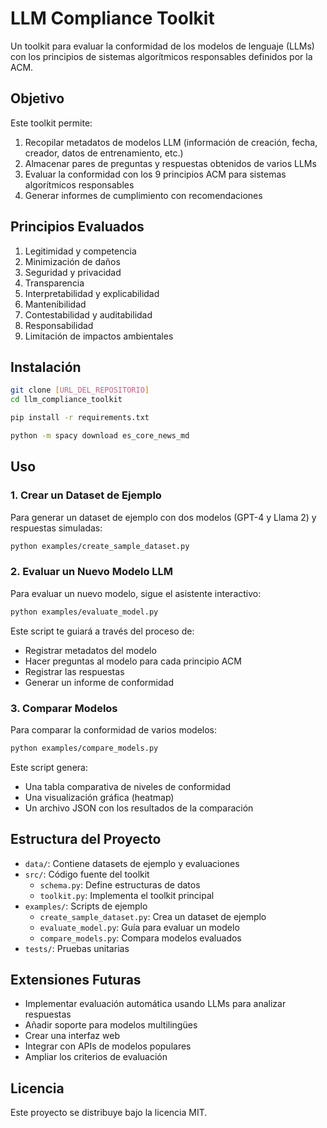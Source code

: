 # LLM Compliance Toolkit

Un toolkit para evaluar la conformidad de los modelos de lenguaje (LLMs) con los principios de sistemas algorítmicos responsables definidos por la ACM.

## Objetivo

Este toolkit permite:
1. Recopilar metadatos de modelos LLM (información de creación, fecha, creador, datos de entrenamiento, etc.)
2. Almacenar pares de preguntas y respuestas obtenidos de varios LLMs
3. Evaluar la conformidad con los 9 principios ACM para sistemas algorítmicos responsables
4. Generar informes de cumplimiento con recomendaciones

## Principios Evaluados

1. Legitimidad y competencia
2. Minimización de daños
3. Seguridad y privacidad
4. Transparencia
5. Interpretabilidad y explicabilidad
6. Mantenibilidad
7. Contestabilidad y auditabilidad
8. Responsabilidad
9. Limitación de impactos ambientales

## Instalación

```bash
git clone [URL_DEL_REPOSITORIO]
cd llm_compliance_toolkit

pip install -r requirements.txt

python -m spacy download es_core_news_md
```

## Uso

### 1. Crear un Dataset de Ejemplo

Para generar un dataset de ejemplo con dos modelos (GPT-4 y Llama 2) y respuestas simuladas:

```bash
python examples/create_sample_dataset.py
```

### 2. Evaluar un Nuevo Modelo LLM

Para evaluar un nuevo modelo, sigue el asistente interactivo:

```bash
python examples/evaluate_model.py
```

Este script te guiará a través del proceso de:
- Registrar metadatos del modelo
- Hacer preguntas al modelo para cada principio ACM
- Registrar las respuestas
- Generar un informe de conformidad

### 3. Comparar Modelos

Para comparar la conformidad de varios modelos:

```bash
python examples/compare_models.py
```

Este script genera:
- Una tabla comparativa de niveles de conformidad
- Una visualización gráfica (heatmap)
- Un archivo JSON con los resultados de la comparación

## Estructura del Proyecto

- `data/`: Contiene datasets de ejemplo y evaluaciones
- `src/`: Código fuente del toolkit
  - `schema.py`: Define estructuras de datos
  - `toolkit.py`: Implementa el toolkit principal
- `examples/`: Scripts de ejemplo
  - `create_sample_dataset.py`: Crea un dataset de ejemplo
  - `evaluate_model.py`: Guía para evaluar un modelo
  - `compare_models.py`: Compara modelos evaluados
- `tests/`: Pruebas unitarias

## Extensiones Futuras

- Implementar evaluación automática usando LLMs para analizar respuestas
- Añadir soporte para modelos multilingües
- Crear una interfaz web
- Integrar con APIs de modelos populares
- Ampliar los criterios de evaluación

## Licencia

Este proyecto se distribuye bajo la licencia MIT. 